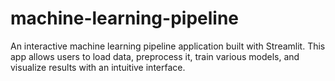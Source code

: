 # machine-learning-pipeline
An interactive machine learning pipeline application built with Streamlit. This app allows users to load data, preprocess it, train various models, and visualize results with an intuitive interface.
